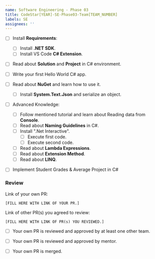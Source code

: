 ```yaml
---
name: Software Engineering - Phase 03
title: CodeStar[YEAR]-SE-Phase03-Team[TEAM_NUMBER]
labels: SE
assignees: ''
---
```


-   [ ] Install **Requirements**:

    -   [ ] Install **.NET SDK**.
    -   [ ] Install VS Code **C# Extension**.

-   [ ] Read about **Solution** and **Project** in C# environment.

-   [ ] Write your first Hello World C# app.

-   [ ] Read about **NuGet** and learn how to use it.

    -   [ ] Install **System.Text.Json** and serialize an object.

-   [ ] Advanced Knowledge:

    -   [ ] Follow mentioned tutorial and learn about Reading data from **Console**.
    -   [ ] Read about **Naming Guidelines** in C#.
    -   [ ] Install ".Net Interactive".
        -   [ ] Execute first code.
        -   [ ] Execute second code.
    -   [ ] Read about **Lambda Expressions**.
    -   [ ] Read about **Extension Method**.
    -   [ ] Read about **LINQ**.

-   [ ] Implement Student Grades & Average Project in C#

### Review

Link of your own PR:

`[FILL HERE WITH LINK OF YOUR PR.]`

Link of other PR(s) you agreed to review:

`[FILL HERE WITH LINK OF PR(s) YOU REVIEWED.]`

-   [ ] Your own PR is reviewed and approved by at least one other team.

-   [ ] Your own PR is reviewed and approved by mentor.

-   [ ] Your own PR is merged.

